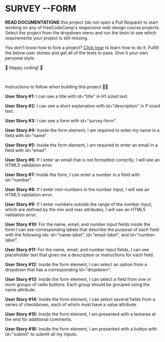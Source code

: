 # SURVEY --FORM

**READ DOCUMENTATIONS** this project (do not open a Pull Request) to start working on any of freeCodeCamp's responsive web design course projects. Select the project from the dropdown menu and run the tests to see which requirements your project is still missing.

You don't know how to fork a project? [Click hear](https://help.github.com/articles/fork-a-repo/) to learn how to do it.
Fulfill the below user stories and get all of the tests to pass. Give it your own personal style.

🚀 Happy coding! 🚀

<br>
<p>Instructions to follow when building this project 👨‍💻</p>
<strong>User Story #1:</strong> I can see a title with id="title" in H1 sized text.

<strong>User Story #2:</strong> I can see a short explanation with id="description" in P sized text.

<strong>User Story #3:</strong> I can see a form with id="survey-form".

<strong>User Story #4:</strong> Inside the form element, I am required to enter my name in a field with id="name".

<strong>User Story #5:</strong> Inside the form element, I am required to enter an email in a field with id="email".

<strong>User Story #6:</strong> If I enter an email that is not formatted correctly, I will see an HTML5 validation error.

<strong>User Story #7:</strong> Inside the form, I can enter a number in a field with id="number".

<strong>User Story #8:</strong> If I enter non-numbers in the number input, I will see an HTML5 validation error.

<strong>User Story #9:</strong> If I enter numbers outside the range of the number input, which are defined by the min and max attributes, I will see an HTML5 validation error.

<strong>User Story #10:</strong> For the name, email, and number input fields inside the form I can see corresponding labels that describe the purpose of each field with the following ids: id="name-label", id="email-label", and id="number-label".

<strong>User Story #11:</strong> For the name, email, and number input fields, I can see placeholder text that gives me a description or instructions for each field.

<strong>User Story #12:</strong> Inside the form element, I can select an option from a dropdown that has a corresponding id="dropdown".

<strong>User Story #13:</strong> Inside the form element, I can select a field from one or more groups of radio buttons. Each group should be grouped using the name attribute.

<strong>User Story #14:</strong> Inside the form element, I can select several fields from a series of checkboxes, each of which must have a value attribute.

<strong>User Story #15:</strong> Inside the form element, I am presented with a textarea at the end for additional comments.

<strong>User Story #16:</strong> Inside the form element, I am presented with a button with id="submit" to submit all my inputs.
